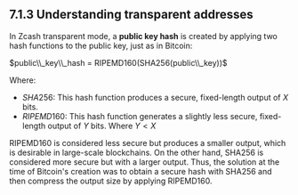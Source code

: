 ## 7.1.3 Understanding transparent addresses

In Zcash transparent mode, a **public key hash** is created by applying two hash functions to the public key, just as in Bitcoin:

$public\\_key\\_hash = RIPEMD160(SHA256(public\\_key))$

Where:

- $SHA256$: This hash function produces a secure, fixed-length output of $X$ bits.
- $RIPEMD160$: This hash function generates a slightly less secure, fixed-length output of $Y$ bits. Where $Y < X$

RIPEMD160 is considered less secure but produces a smaller output, which is desirable in large-scale blockchains. On the other hand, SHA256 is considered more secure but with a larger output. Thus, the solution at the time of Bitcoin's creation was to obtain a secure hash with SHA256 and then compress the output size by applying RIPEMD160.
